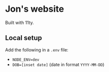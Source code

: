 # Jon's website

Built with 11ty.

## Local setup

Add the following in a `.env` file:

* `NODE_ENV=dev`
* `DOB=[inset date]` (date in format `YYYY-MM-DD`)